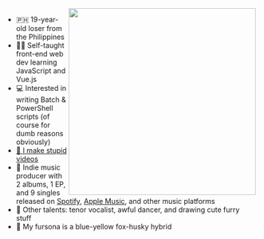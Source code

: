 <a href="https://github.com/anuraghazra/github-readme-stats#readme">
  <img align="right" width="375" src="https://github-readme-stats.vercel.app/api/top-langs/?username=skepfusky&hide_title=true&layout=compact&theme=vue-dark&langs_count=10&hide_border=true&show_icons=true&include_all_commits=true&line_height=21)">
</a>

- :philippines: 19-year-old loser from the Philippines
- 👨‍💻 Self-taught front-end web dev learning JavaScript and Vue.js
- 💻 Interested in writing Batch & PowerShell scripts (of course for dumb reasons obviously)
- [🎥 I make stupid videos][yt]
- 🎹 Indie music producer with 2 albums, 1 EP, and 9 singles released on [Spotify][spoop], [Apple Music][apple], and other music platforms
- 🎨 Other talents: tenor vocalist, awful dancer, and drawing cute furry stuff
- 🦊 My fursona is a blue-yellow fox-husky hybrid

[yt]: https://youtube.com/kokorohuskyproductions
[spoop]: https://open.spotify.com/artist/3fouosCOFa1ykd6j9DZkWl
[apple]: https://music.apple.com/us/artist/kokoro-husky/1521326000
